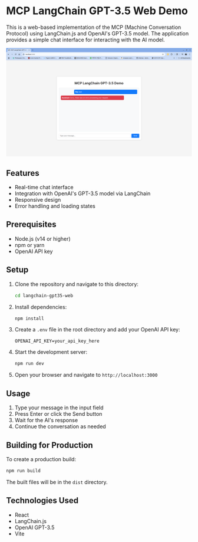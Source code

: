 # MCP LangChain GPT-3.5 Web Demo

This is a web-based implementation of the MCP (Machine Conversation Protocol) using LangChain.js and OpenAI's GPT-3.5 model. The application provides a simple chat interface for interacting with the AI model.

<img src="../docs/screenshots/screenshot_2025_05_13_00.png" width="640">

## Features

- Real-time chat interface
- Integration with OpenAI's GPT-3.5 model via LangChain
- Responsive design
- Error handling and loading states

## Prerequisites

- Node.js (v14 or higher)
- npm or yarn
- OpenAI API key

## Setup

1. Clone the repository and navigate to this directory:
   ```bash
   cd langchain-gpt35-web
   ```

2. Install dependencies:
   ```bash
   npm install
   ```

3. Create a `.env` file in the root directory and add your OpenAI API key:
   ```
   OPENAI_API_KEY=your_api_key_here
   ```

4. Start the development server:
   ```bash
   npm run dev
   ```

5. Open your browser and navigate to `http://localhost:3000`

## Usage

1. Type your message in the input field
2. Press Enter or click the Send button
3. Wait for the AI's response
4. Continue the conversation as needed

## Building for Production

To create a production build:

```bash
npm run build
```

The built files will be in the `dist` directory.

## Technologies Used

- React
- LangChain.js
- OpenAI GPT-3.5
- Vite